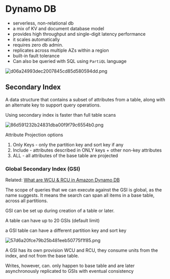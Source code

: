 # Dynamo DB

- serverless, non-relational db
- a mix of KV and document database model
- provides high throughput and single-digit latency performance
- it scales automatically
- requires zero db admin.
- replicates across multiple AZs within a region
- built-in fault tolerance
- Can also be queried with SQL using `PartiQL` language

![d06a24993dec2007845cd85d580594dd.png](../../../../dev/my-notes-work/images/d06a24993dec2007845cd85d580594dd.png)


## Secondary Index

A data structure that contains a subset of attributes from a table, along with an alternate key to support query operations.

Using secondary index is faster than full table scans

![86d591232b24831dba00f9f79c6554b0.png](../../../../dev/my-notes-work/images/86d591232b24831dba00f9f79c6554b0.png)


Attribute Projection options
1. Only Keys - only the partition key and sort key if any
2. Include - attributes described in ONLY keys + other non-key attributes
3. ALL - all attributes of the base table are projected


### Global Secondary Index (GSI)

Related: [What are WCU & RCU in Amazon Dynamo DB](https://stackoverflow.com/questions/71544613/dynamodb-what-are-wcu-and-rcu)

The scope of queries that we can execute against the GSI is global, as the name suggests. It means the search can span all items in a base table, across all partitions.

GSI can be set up during creation of a table or later.

A table can have up to 20 GSIs (default limit)

a GSI table can have a different partition key and sort key

![57d6a20fce79b25b481eeb50775f1f85.png](../../../../dev/my-notes-work/images/57d6a20fce79b25b481eeb50775f1f85.png)


A GSI has its own provision WCU and RCU, they consume units from the index, and not from the base table.

Writes, however, can. only happen to base table and are later asynchronously replicated to GSIs with eventual consistency